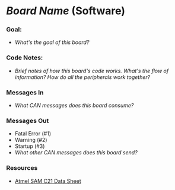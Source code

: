# *Board Name* (Software)

### Goal:
 - *What's the goal of this board?*

### Code Notes:
 - *Brief notes of how this board's code works. What's the flow of information? How do all the peripherals work together?*


### Messages In
 - *What CAN messages does this board consume?*

### Messages Out
 - Fatal Error (#1)
 - Warning (#2)
 - Startup (#3)
 - *What other CAN messages does this board send?*

### Resources
 - [Atmel SAM C21 Data Sheet](https://ww1.microchip.com/downloads/en/DeviceDoc/SAMC20_C21_%20Family_Data_%20Sheet_DS60001479D.pdf)